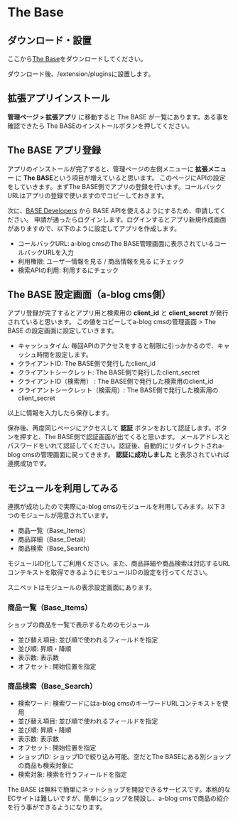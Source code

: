 # The Base


## ダウンロード・設置

ここから[The Base](https://github.com/appleple/acms-base/raw/master/build/the-base.zip)をダウンロードしてください。

ダウンロード後、/extension/pluginsに設置します。

## 拡張アプリインストール

**管理ページ > 拡張アプリ** に移動すると The BASE が一覧にあります。ある事を確認できたら
The BASEのインストールボタンを押してください。


## The BASE アプリ登録

アプリのインストールが完了すると、管理ページの左側メニューに **拡張メニュー** に **The BASE**という項目が増えていると思います。
このページにAPIの設定をしていきます。まずThe BASE側でアプリの登録を行います。コールバックURLはアプリの登録で使いますのでコピーしておきます。

次に、[BASE Developers](https://developers.thebase.in/) から BASE APIを使えるようにするため、申請してください。
申請が通ったらログインします。ログインするとアプリ新規作成画面がありますので、以下のように設定してアプリを作成します。

* コールバックURL: a-blog cmsのThe BASE管理画面に表示されているコールバックURLを入力
* 利用権限: ユーザー情報を見る / 商品情報を見る にチェック
* 検索APIの利用: 利用するにチェック

## The BASE 設定画面（a-blog cms側）

アプリ登録が完了するとアプリ用と検索用の **client_id** と **client_secret** が発行されていると思います。
この値をコピーしてa-blog cmsの管理画面 > The BASE の設定画面に設定していきます。

* キャッシュタイム: 毎回APIのアクセスをすると制限に引っかかるので、キャッシュ時間を設定します。
* クライアントID: The BASE側で発行したclient_id
* クライアントシークレット: The BASE側で発行したclient_secret
* クライアントID（検索用）	: The BASE側で発行した検索用のclient_id
* クライアントシークレット（検索用）: The BASE側で発行した検索用のclient_secret

以上に情報を入力したら保存します。

保存後、再度同じページにアクセスして **認証** ボタンをおして認証します。ボタンを押すと、The BASE側で認証画面が出てくると思います。
メールアドレスとパスワードをいれて認証してください。認証後、自動的にリダイレクトされa-blog cmsの管理画面に戻ってきます。
**認証に成功しました** と表示されていれば連携成功です。

## モジュールを利用してみる

連携が成功したので実際にa-blog cmsのモジュールを利用してみます。以下３つのモジュールが用意されています。

* 商品一覧（Base_Items）
* 商品詳細（Base_Detail）
* 商品検索（Base_Search）

モジュールID化してご利用ください。また、商品詳細や商品検索は対応するURLコンテキストを取得できるようにモジュールIDの設定を行ってください。

スニペットはモジュールの表示設定画面にあります。

### 商品一覧（Base_Items）

ショップの商品を一覧で表示するためのモジュール

* 並び替え項目: 並び順で使われるフィールドを指定
* 並び順: 昇順・降順
* 表示数: 表示数
* オフセット: 開始位置を指定


### 商品検索（Base_Search）

* 検索ワード: 検索ワードにはa-blog cmsのキーワードURLコンテキストを使用
* 並び替え項目: 並び順で使われるフィールドを指定
* 並び順: 昇順・降順
* 表示数: 表示数
* オフセット: 開始位置を指定
* ショップID: ショップIDで絞り込み可能。空だとThe BASEにある別ショップの商品も検索対象に
* 検索対象: 検索を行うフィールドを指定


The BASE は無料で簡単にネットショップを開設できるサービスです。本格的なECサイトは難しいですが、簡単にショップを開設し、a-blog cmsで商品の紹介を行う事ができるようになります。
